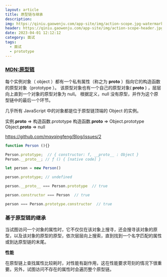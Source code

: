 ```yaml
---
layout: article
title: 原型链与继承
description: 
img: https://qiniu.gaowenju.com/app-site/img/action-scope.jpg-watermark
header: https://qiniu.gaowenju.com/app-site/img/action-scope-header.jpg-watermark
date: 2023-04-01 12:12:12
category: 面试
tags:
  - 面试
  - prototype
---
```


### [MDN:原型链](https://developer.mozilla.org/zh-CN/docs/Web/JavaScript/Inheritance_and_the_prototype_chain)

每个实例对象（ object ）都有一个私有属性（称之为 __proto__ ）指向它的构造函数的原型对象（prototype ）。
该原型对象也有一个自己的原型对象( __proto__ ) ，层层向上直到一个对象的原型对象为 null。
根据定义，null 没有原型，并作为这个原型链中的最后一个环节。

几乎所有 JavaScript 中的对象都是位于原型链顶端的 Object 的实例。





实例.__proto__ => 构造函数.prototype
构造函数.__proto__ => Object.prototype
Object.__proto__ => null

https://github.com/mqyqingfeng/Blog/issues/2

```javascript
function Person (){}

Person.prototype;  // { constructor: f, __proto__ : Object }
Person.__proto__; // ƒ () { [native code] }

let person = new Person()

person.prototype; // undefined

person.__proto__ === Person.prototype  // true

person.constructor === Person  // true

person === Person.prototype.constructor  // true

```


### 基于原型链的继承

当试图访问一个对象的属性时，它不仅仅在该对象上搜寻，还会搜寻该对象的原型，以及该对象的原型的原型，依次层层向上搜索，直到找到一个名字匹配的属性或到达原型链的末尾。

**性能**

在原型链上查找属性比较耗时，对性能有副作用，这在性能要求苛刻的情况下很重要。另外，试图访问不存在的属性时会遍历整个原型链。